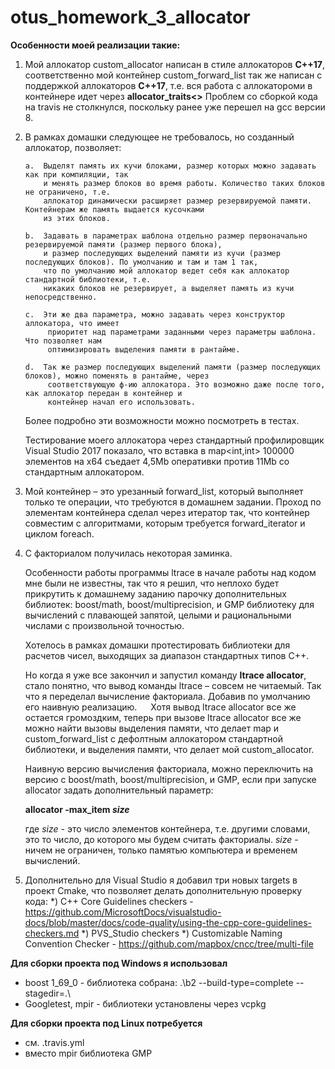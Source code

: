 # otus_homework_3_allocator
<b>Особенности моей реализации такие:</b>
    
1)	Мой аллокатор custom_allocator написан в стиле аллокаторов <b>С++17</b>, 
    соответственно мой контейнер custom_forward_list так же написан с поддержкой аллокаторов <b>С++17</b>, 
    т.е. вся работа с аллокатороми в контейнере идет через <b>allocator_traits<></b>
    Проблем со сборкой кода на travis не столкнулся, поскольку ранее уже перешел на gcc версии 8.
    
2)	В рамках домашки следующее не требовалось, но созданный аллокатор, позволяет:

        a.	Выделят память их кучи блоками, размер которых можно задавать как при компиляции, так 
            и менять размер блоков во время работы. Количество таких блоков не ограничено, т.е. 
            аллокатор динамически расширяет размер резервируемой памяти. Контейнерам же память выдается кусочками
            из этих блоков.

        b.	Задавать в параметрах шаблона отдельно размер первоначально резервируемой памяти (размер первого блока), 
            и размер последующих выделений памяти из кучи (размер последующих блоков). По умолчанию и там и там 1 так, 
            что по умолчанию мой аллокатор ведет себя как аллокатор стандартной библиотеки, т.е. 
            никаких блоков не резервирует, а выделяет память из кучи непосредственно.

        с.	Эти же два параметра, можно задавать через конструктор аллокатора, что имеет 
             приоритет над параметрами заданными через параметры шаблона. Что позволяет нам 
             оптимизировать выделения памяти в рантайме.

        d.	Так же размер последующих выделений памяти (размер последующих блоков), можно поменять в рантайме, через 
             соответствующую ф-ию аллокатора. Это возможно даже после того, как аллокатор передан в контейнер и 
             контейнер начал его использовать. 

    Более подробно эти возможности можно посмотреть в тестах.

    Тестирование моего аллокатора через стандартный профилировщик Visual Studio 2017 показало, 
    что вставка в map<int,int> 100000 элементов на x64 съедает 4,5Mb оперативки против 11Mb со стандартным аллокатором.

3)	Мой контейнер – это урезанный forward_list, который выполняет только те операции, 
    что требуются в домашнем задании. Проход по элементам контейнера сделал через итератор так, 
    что контейнер совместим с алгоритмами, которым требуется forward_iterator и циклом foreach.

4)	С факториалом получилась некоторая заминка. 
    
    Особенности работы программы ltrace в начале работы над кодом мне были не известны, 
    так что я решил, что неплохо будет прикрутить к домашнему заданию парочку дополнительных библиотек: 
      boost/math, boost/multiprecision, и GMP библиотеку для вычислений с плавающей запятой, целыми и 
      рациональными числами с произвольной точностью.
      
    Хотелось в рамках домашки протестировать библиотеки для расчетов чисел, выходящих за диапазон 
    стандартных типов С++.
    
    Но когда я уже все закончил и запустил команду <b>ltrace allocator</b>, стало понятно, что 
    вывод команды ltrace – совсем не читаемый. Так что я переделал вычисление факториала. 
    Добавив по умолчанию его наивную реализацию.
 
    Хотя вывод ltrace allocator  все же остается громоздким, теперь при вызове ltrace allocator все же 
    можно найти вызовы выделения памяти, что делает map и custom_forward_list с дефолтным аллокатором 
    стандартной библиотеки, и выделения памяти, что делает мой custom_allocator.

    Наивную версию вычисления факториала, можно переключить на версию с boost/math, boost/multiprecision, и GMP, 
    если при запуске allocator задать дополнительный параметр: 
    
     <b>allocator -max_item <i>size</i></b>
     
    где <i>size</i> - это число элементов контейнера, т.е. другими словами, это то число, до которого мы будем считать факториалы.
    <i>size</i> - ничем не ограничен, только памятью компьютера и временем вычислений.

5)  Дополнительно для Visual Studio я добавил три новых targets в проект Cmake,
    что позволяет делать дополнительную проверку кода:
    *) C++ Core Guidelines checkers - 
       https://github.com/MicrosoftDocs/visualstudio-docs/blob/master/docs/code-quality/using-the-cpp-core-guidelines-checkers.md
    *) PVS_Studio checkers
    *) Customizable Naming Convention Checker - https://github.com/mapbox/cncc/tree/multi-file

<b>Для сборки проекта под Windows я использовал</b>
  - boost 1_69_0         - библиотека собрана:    .\b2 --build-type=complete --stagedir=.\
  - Googletest, mpir     - библиотеки установлены через vcpkg
 
 <b>Для сборки проекта под Linux потребуется</b>
  - см. .travis.yml
  - вместо mpir библиотека GMP

